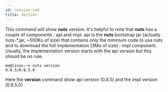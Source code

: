 ```yaml
---
id: version-cmd
title: Version
---
```



This command will show **nuts** version. It's helpful to note that **nuts** has a couple of components : api and impl.
api is the **nuts** bootstrap jar (actually nuts-*.jar, ~500Ko of size) that contains only the minimum code to use nuts and to download the full implementation (3Mo of size) : impl component. Usually, the implementation version starts with the api version but this should be no rule.
```
me@linux:~> nuts version
0.8.5/0.8.5.0
```
Here the **version** command show api version (0.8.5) and the impl version (0.8.5.0)
